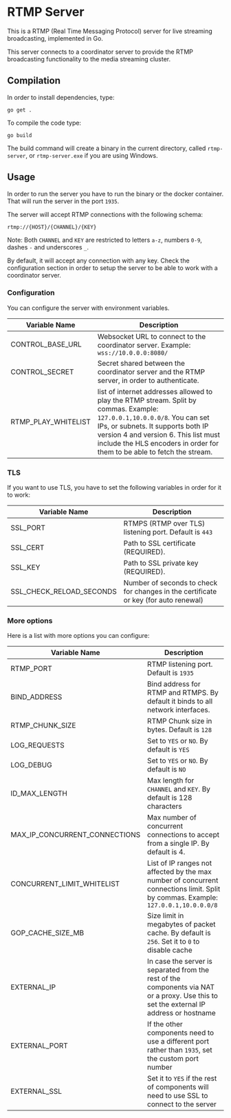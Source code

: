 # RTMP Server

This is a RTMP (Real Time Messaging Protocol) server for live streaming broadcasting, implemented in Go.

This server connects to a coordinator server to provide the RTMP broadcasting functionality to the media streaming cluster.

## Compilation

In order to install dependencies, type:

```
go get .
```

To compile the code type:

```
go build
```

The build command will create a binary in the current directory, called `rtmp-server`, or `rtmp-server.exe` if you are using Windows.

## Usage

In order to run the server you have to run the binary or the docker container. That will run the server in the port `1935`.

The server will accept RTMP connections with the following schema:

```
rtmp://{HOST}/{CHANNEL}/{KEY}
```

Note: Both `CHANNEL` and `KEY` are restricted to letters `a-z`, numbers `0-9`, dashes `-` and underscores `_`.

By default, it will accept any connection with any key. Check the configuration section in order to setup the server to be able to work with a coordinator server.

### Configuration

You can configure the server with environment variables.

| Variable Name       | Description                                                                                                                                                                                                                                                                       |
| ------------------- | --------------------------------------------------------------------------------------------------------------------------------------------------------------------------------------------------------------------------------------------------------------------------------- |
| CONTROL_BASE_URL    | Websocket URL to connect to the coordinator server. Example: `wss://10.0.0.0:8080/`                                                                                                                                                                                               |
| CONTROL_SECRET      | Secret shared between the coordinator server and the RTMP server, in order to authenticate.                                                                                                                                                                                       |
| RTMP_PLAY_WHITELIST | list of internet addresses allowed to play the RTMP stream. Split by commas. Example: `127.0.0.1,10.0.0.0/8`. You can set IPs, or subnets. It supports both IP version 4 and version 6. This list must include the HLS encoders in order for them to be able to fetch the stream. |

### TLS

If you want to use TLS, you have to set the following variables in order for it to work:

| Variable Name            | Description                                                                         |
| ------------------------ | ----------------------------------------------------------------------------------- |
| SSL_PORT                 | RTMPS (RTMP over TLS) listening port. Default is `443`                              |
| SSL_CERT                 | Path to SSL certificate (REQUIRED).                                                 |
| SSL_KEY                  | Path to SSL private key (REQUIRED).                                                 |
| SSL_CHECK_RELOAD_SECONDS | Number of seconds to check for changes in the certificate or key (for auto renewal) |

### More options

Here is a list with more options you can configure:

| Variable Name                 | Description                                                                                                                             |
| ----------------------------- | --------------------------------------------------------------------------------------------------------------------------------------- |
| RTMP_PORT                     | RTMP listening port. Default is `1935`                                                                                                  |
| BIND_ADDRESS                  | Bind address for RTMP and RTMPS. By default it binds to all network interfaces.                                                         |
| RTMP_CHUNK_SIZE               | RTMP Chunk size in bytes. Default is `128`                                                                                              |
| LOG_REQUESTS                  | Set to `YES` or `NO`. By default is `YES`                                                                                               |
| LOG_DEBUG                     | Set to `YES` or `NO`. By default is `NO`                                                                                                |
| ID_MAX_LENGTH                 | Max length for `CHANNEL` and `KEY`. By default is 128 characters                                                                        |
| MAX_IP_CONCURRENT_CONNECTIONS | Max number of concurrent connections to accept from a single IP. By default is 4.                                                       |
| CONCURRENT_LIMIT_WHITELIST    | List of IP ranges not affected by the max number of concurrent connections limit. Split by commas. Example: `127.0.0.1,10.0.0.0/8`      |
| GOP_CACHE_SIZE_MB             | Size limit in megabytes of packet cache. By default is `256`. Set it to `0` to disable cache                                            |
| EXTERNAL_IP                   | In case the server is separated from the rest of the components via NAT or a proxy. Use this to set the external IP address or hostname |
| EXTERNAL_PORT                 | If the other components need to use a different port rather than `1935`, set the custom port number                                     |
| EXTERNAL_SSL                  | Set it to `YES` if the rest of components will need to use SSL to connect to the server                                                 |
